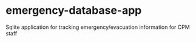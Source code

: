 # emergency-database-app
Sqlite application for tracking emergency/evacuation information for CPM staff
